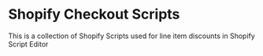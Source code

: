 # Shopify Checkout Scripts
This is a collection of Shopify Scripts used for line item discounts in Shopify Script Editor